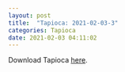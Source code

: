 ```yaml
---
layout: post
title:  "Tapioca: 2021-02-03-3"
categories: Tapioca
date: 2021-02-03 04:11:02
---
```

Download Tapioca [here](https://github.com/Nowhere-Know-How/Tapioca-Releases/releases/download/2021-02-03-3/Tapioca_2021-02-03-3.zip).

